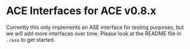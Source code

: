 
# ACE Interfaces for ACE v0.8.x

Currently this only implements an ASE interface for testing purposes, but we will add more interfaces over time. Please look at the README file in `./ase` to get started.